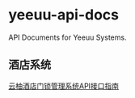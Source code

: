 # yeeuu-api-docs
API Documents for Yeeuu Systems.

## 酒店系统

[云柚酒店门锁管理系统API接口指南](https://github.com/yeeuu/yeeuu-api-docs/blob/master/hlms.md)